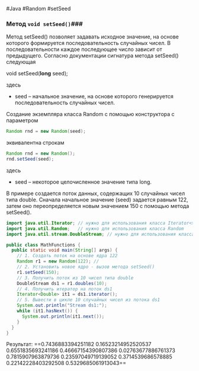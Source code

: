 #Java #Random #setSeed
### Метод `void setSeed()`###

Метод setSeed() позволяет задавать исходное значение, на основе которого формируется последовательность случайных чисел. В последовательности каждое последующее число зависит от предыдущего. Согласно документации сигнатура метода setSeed() следующая

void setSeed(**long** seed);

здесь
- seed – начальное значение, на основе которого генерируется последовательность случайных чисел.

Создание экземпляра класса Random с помощью конструктора с параметром

```java
Random rnd = new Random(seed);
```
эквивалентна строкам
```java
Random rnd = new Random();
rnd.setSeed(seed);
```
здесь
- seed – некоторое целочисленное значение типа long.

В примере создается поток данных, содержащих 10 случайных чисел типа double. Сначала начальное значение (seed) задается равным 122, затем оно переопределяется новым значением 150 с помощью метода setSeed().
```java
import java.util.Iterator; // нужно для использования класса Iterator<>
import java.util.Random;   // нужно для использования класса Random
import java.util.stream.DoubleStream; // нужно для использования класса DoubleStream

public class MathFunctions {
  public static void main(String[] args) {
    // 1. Создать поток на основе ядра 122
    Random r1 = new Random(122); //
    // 2. Установить новое ядро - вызов метода setSeed()
    r1.setSeed(150);
    // 3. Получить поток из 10 чисел типа double
    DoubleStream ds1 = r1.doubles(10);
    // 4. Получить итератор на поток ds1
    Iterator<Double> it1 = ds1.iterator();
    // 5. Вывести в цикле 10 случайных чисел из потока ds1
    System.out.println("Stream ds1:");
    while (it1.hasNext()) {
      System.out.println(it1.next());
    }
  }
}
```
Результат:
==0.7436883394251182
0.16523214952520537
0.6551835693241186
0.46667154390807386
0.02763677886761373
0.7815907963879736
0.23597049719139052
0.3714539686578885
0.22142228403292508
0.5329685061913043==